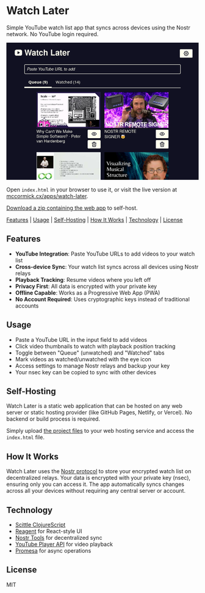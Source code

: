 # Watch Later

Simple YouTube watch list app that syncs across devices using the Nostr network. No YouTube login required.

![Watch Later Screenshot](doc/screenshot.png)

Open `index.html` in your browser to use it, or visit the live version at [mccormick.cx/apps/watch-later](https://mccormick.cx/apps/watch-later).

[Download a zip containing the web app](https://github.com/chr15m/watch-later/archive/refs/heads/main.zip) to self-host.

[Features](#features) | [Usage](#usage) | [Self-Hosting](#self-hosting) | [How It Works](#how-it-works) | [Technology](#technology) | [License](#license)

## Features

- **YouTube Integration**: Paste YouTube URLs to add videos to your watch list
- **Cross-device Sync**: Your watch list syncs across all devices using Nostr relays
- **Playback Tracking**: Resume videos where you left off
- **Privacy First**: All data is encrypted with your private key
- **Offline Capable**: Works as a Progressive Web App (PWA)
- **No Account Required**: Uses cryptographic keys instead of traditional accounts

## Usage

- Paste a YouTube URL in the input field to add videos
- Click video thumbnails to watch with playback position tracking
- Toggle between "Queue" (unwatched) and "Watched" tabs
- Mark videos as watched/unwatched with the eye icon
- Access settings to manage Nostr relays and backup your key
- Your nsec key can be copied to sync with other devices

## Self-Hosting

Watch Later is a static web application that can be hosted on any web server or static hosting provider (like GitHub Pages, Netlify, or Vercel). No backend or build process is required.

Simply upload [the project files](https://github.com/chr15m/watch-later/archive/refs/heads/main.zip) to your web hosting service and access the `index.html` file.

## How It Works

Watch Later uses the [Nostr protocol](https://en.wikipedia.org/wiki/Nostr) to store your encrypted watch list on decentralized relays.
Your data is encrypted with your private key (nsec), ensuring only you can access it.
The app automatically syncs changes across all your devices without requiring any central server or account.

## Technology

- [Scittle ClojureScript](https://github.com/babashka/scittle/)
- [Reagent](https://reagent-project.github.io/) for React-style UI
- [Nostr Tools](https://github.com/nbd-wtf/nostr-tools) for decentralized sync
- [YouTube Player API](https://developers.google.com/youtube/iframe_api_reference) for video playback
- [Promesa](https://github.com/funcool/promesa) for async operations

## License

MIT
